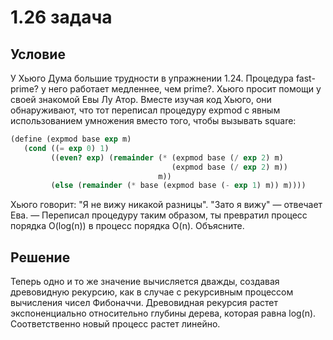 # 1.26 задача

## Условие

У Хьюго Дума большие трудности в упражнении 1.24. Процедура fast-prime? у него работает медленнее, чем prime?. Хьюго просит помощи у своей знакомой Евы Лу Атор. Вместе изучая код Хьюго, они обнаруживают, что тот переписал процедуру expmod с явным использованием умножения вместо того, чтобы вызывать square:

```scheme
(define (expmod base exp m)
   (cond ((= exp 0) 1)
         ((even? exp) (remainder (* (expmod base (/ exp 2) m)
                                    (expmod base (/ exp 2) m))
                                 m))
         (else (remainder (* base (expmod base (- exp 1) m)) m))))
```

Хьюго говорит: "Я не вижу никакой разницы". "Зато я вижу" — отвечает Ева. — Переписал процедуру таким образом, ты превратил процесс порядка O(log(n)) в процесс порядка O(n). Объясните.

## Решение

Теперь одно и то же значение вычисляется дважды, создавая древовидную рекурсию, как в случае с рекурсивным процессом вычисления чисел Фибоначчи. Древовидная рекурсия растет экспоненциально относительно глубины дерева, которая равна log(n). Соответственно новый процесс растет линейно.
